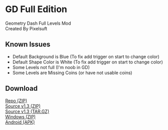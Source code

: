 # GD Full Edition
Geometry Dash Full Levels Mod <br />
Created By Pixelsuft

## Known Issues
 - Default Background is Blue (To fix add trigger on start to change color)
 - Default Shape Color is White (To fix add trigger on start to change color)
 - Some Levels not full (I'm noob in GD)
 - Some Levels are Missing Coins (or have not usable coins)


## Download
[Repo (ZIP)](https://github.com/Pixelsuft/GD-Full/archive/refs/heads/main.zip) <br />
[Source v1.3 (ZIP)](https://github.com/Pixelsuft/GD-Full/archive/refs/tags/v1.3.zip) <br />
[Source v1.3 (TAR.GZ)](https://github.com/Pixelsuft/GD-Full/archive/refs/tags/v1.3.tar.gz) <br />
[Windows (ZIP)](https://github.com/Pixelsuft/GD-Full/releases/download/v1.3/Geometry.Dash.Full.Edition.zip) <br />
[Android (APK)](https://github.com/Pixelsuft/GD-Full/releases/download/v1.1/Geometry.Dash.Full.Edition.apk)
